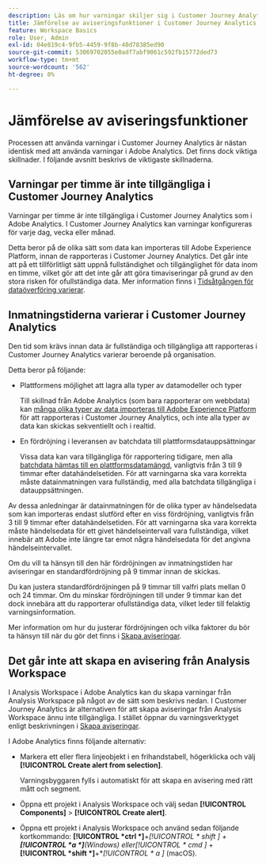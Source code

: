 ```yaml
---
description: Läs om hur varningar skiljer sig i Customer Journey Analytics från Adobe Analytics
title: Jämförelse av aviseringsfunktioner i Customer Journey Analytics och Adobe Analytics
feature: Workspace Basics
role: User, Admin
exl-id: 04e819c4-9fb5-4459-9f8b-40d78385ed90
source-git-commit: 53069702055e0adf7abf9061c592fb15772ded73
workflow-type: tm+mt
source-wordcount: '562'
ht-degree: 0%

---
```


# Jämförelse av aviseringsfunktioner

Processen att använda varningar i Customer Journey Analytics är nästan identisk med att använda varningar i Adobe Analytics. Det finns dock viktiga skillnader. I följande avsnitt beskrivs de viktigaste skillnaderna.

## Varningar per timme är inte tillgängliga i Customer Journey Analytics

Varningar per timme är inte tillgängliga i Customer Journey Analytics som i Adobe Analytics. I Customer Journey Analytics kan varningar konfigureras för varje dag, vecka eller månad.

Detta beror på de olika sätt som data kan importeras till Adobe Experience Platform, innan de rapporteras i Customer Journey Analytics. Det går inte att på ett tillförlitligt sätt uppnå fullständighet och tillgänglighet för data inom en timme, vilket gör att det inte går att göra timaviseringar på grund av den stora risken för ofullständiga data. Mer information finns i [Tidsåtgången för dataöverföring varierar](#data-ingestion-times-vary-in-customer-journey-analytics).

## Inmatningstiderna varierar i Customer Journey Analytics

Den tid som krävs innan data är fullständiga och tillgängliga att rapporteras i Customer Journey Analytics varierar beroende på organisation.

Detta beror på följande:

* Plattformens möjlighet att lagra alla typer av datamodeller och typer

  Till skillnad från Adobe Analytics (som bara rapporterar om webbdata) kan [många olika typer av data importeras till Adobe Experience Platform](/help/data-ingestion/data-ingestion.md) för att rapporteras i Customer Journey Analytics, och inte alla typer av data kan skickas sekventiellt och i realtid.

* En fördröjning i leveransen av batchdata till plattformsdatauppsättningar

  Vissa data kan vara tillgängliga för rapportering tidigare, men alla [batchdata hämtas till en plattformsdatamängd](/help/data-ingestion/data-ingestion.md#ingest-and-use-batch-data.), vanligtvis från 3 till 9 timmar efter datahändelsetiden. För att varningarna ska vara korrekta måste datainmatningen vara fullständig, med alla batchdata tillgängliga i datauppsättningen. <!--3 to 9 hours is a sweet spot, what we are suggesting.  -->

Av dessa anledningar är datainmatningen för de olika typer av händelsedata som kan importeras endast slutförd efter en viss fördröjning, vanligtvis från 3 till 9 timmar efter datahändelsetiden. För att varningarna ska vara korrekta måste händelsedata för ett givet händelseintervall vara fullständiga, vilket innebär att Adobe inte längre tar emot några händelsedata för det angivna händelseintervallet.

Om du vill ta hänsyn till den här fördröjningen av inmatningstiden har aviseringar en standardfördröjning på 9 timmar innan de skickas.

Du kan justera standardfördröjningen på 9 timmar till valfri plats mellan 0 och 24 timmar. Om du minskar fördröjningen till under 9 timmar kan det dock innebära att du rapporterar ofullständiga data, vilket leder till felaktig varningsinformation.

Mer information om hur du justerar fördröjningen och vilka faktorer du bör ta hänsyn till när du gör det finns i [Skapa aviseringar](/help/components/c-intelligent-alerts/alert-builder.md).

<!-- Starting with "However," the rest of this information should probably go into the actual documentation where we document the option to adjust the delay. -->

## Det går inte att skapa en avisering från Analysis Workspace

I Analysis Workspace i Adobe Analytics kan du skapa varningar från Analysis Workspace på något av de sätt som beskrivs nedan. I Customer Journey Analytics är alternativen för att skapa aviseringar från Analysis Workspace ännu inte tillgängliga. I stället öppnar du varningsverktyget enligt beskrivningen i [Skapa aviseringar](/help/components/c-intelligent-alerts/alert-builder.md).

I Adobe Analytics finns följande alternativ:

* Markera ett eller flera linjeobjekt i en frihandstabell, högerklicka och välj **[!UICONTROL Create alert from selection]**.

  Varningsbyggaren fylls i automatiskt för att skapa en avisering med rätt mått och segment.

* Öppna ett projekt i Analysis Workspace och välj sedan **[!UICONTROL Components]** > **[!UICONTROL Create alert]**.

* Öppna ett projekt i Analysis Workspace och använd sedan följande kortkommando: **[!UICONTROL *ctrl *]**+**[!UICONTROL * shift *]** + **[!UICONTROL *a *]**(Windows) eller&#x200B;**[!UICONTROL * cmd *]** + **[!UICONTROL *shift *]**+**[!UICONTROL * a *]** (macOS).
